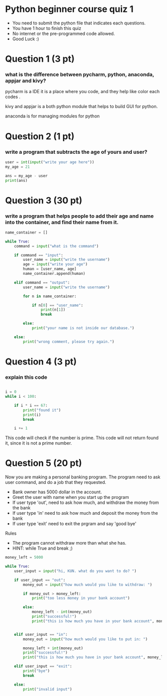 # Python beginner course quiz 1

- You need to submit the python file that indicates each questions.
- You have 1 hour to finish this quiz
- No internet or the pre-programmed code allowed.
- Good Luck :) 

# Question 1 (3 pt)
### what is the difference between pycharm, python, anaconda, appjar and kivy?
pycharm is a IDE it is a place where you code, and they help like color each codes .

kivy and appjar is a both python module that helps to build GUI for python.

anaconda is for managing modules for python

# Question 2 (1 pt)
### write a program that subtracts the age of yours and user?

```python
user = int(input("write your age here"))
my_age = 21

ans = my_age - user
print(ans)

```

# Question 3 (30 pt)
### write a program that helps people to add their age and name into the container, and find their name from it.


```python
name_container = []

while True:
    command = input("what is the command")

    if command == "input":
        user_name = input("write the username")
        age = input("write your age")
        human = [user_name, age]
        name_container.append(human)

    elif command == "output":
        user_name = input("write the username")

        for n in name_container:

            if n[0] == "user_name":
                print(n[1])
                break

        else:
            print("your name is not inside our database.")

    else:
        print("wrong comment, please try again.")


```


# Question 4 (3 pt)
### explain this code

```python

i = 0
while i < 100:

    if i * i == 67:
        print("found it")
        print(i)
        break

    i += 1

```

This code will check if the number is prime.
This code will not return found it, since it is not a prime number.

# Question 5 (20 pt)
Now you are making a personal banking program.
The program need to ask user command, and do a job that they requested.

- Bank owner has 5000 dollar in the account.
- Greet the user with name when you start up the program
- If user type 'out', need to ask how much, and withdraw the money from the bank
- If user type 'in' need to ask how much and deposit the money from the bank
- If user type 'exit' need to exit the prgram and say 'good bye'

Rules
- The program cannot withdraw more than what she has.
- HINT: while True and break ;)

```python
money_left = 5000

while True:
    user_input = input("hi, KUN. what do you want to do? ")

    if user_input == "out":
        money_out = input("how much would you like to withdraw: ")

        if money_out > money_left:
            print("too less money in your bank account")

        else:
            money_left - int(money_out)
            print("successful!")
            print("this is how much you have in your bank account", money_left)


    elif user_input == "in":
        money_out = input("how much would you like to put in: ")

        money_left + int(money_out)
        print("successful!")
        print("this is how much you have in your bank account", money_left)

    elif user_input == "exit":
        print("bye")
        break

    else:
        print("invalid input")



```
